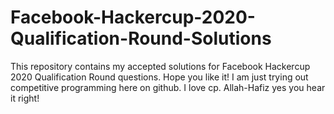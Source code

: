 # Facebook-Hackercup-2020-Qualification-Round-Solutions
This repository contains my accepted solutions for Facebook Hackercup 2020 Qualification Round questions.
Hope you like it! I am just trying out competitive programming here on github. I love cp. Allah-Hafiz
yes you hear it right!